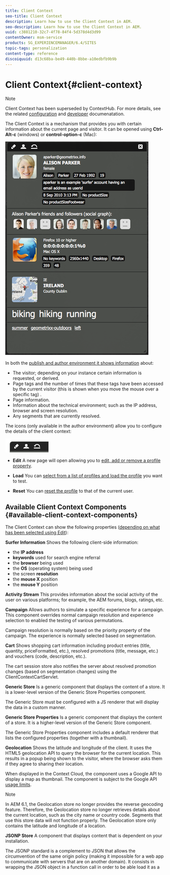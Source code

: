 ```yaml
---
title: Client Context
seo-title: Client Context
description: Learn how to use the Client Context in AEM.
seo-description: Learn how to use the Client Context in AEM.
uuid: c3881210-32c7-4f78-84f4-5d378d4d3d99
contentOwner: msm-service
products: SG_EXPERIENCEMANAGER/6.4/SITES
topic-tags: personalization
content-type: reference
discoiquuid: d13c68ba-be49-440b-8bbe-a10edbfb9b9b
---
```


# Client Context{#client-context}

>[!NOTE]
>
>Client Context has been superseded by ContextHub. For more details, see the related [configuration](../../../sites/administering/using/contexthub-config.md) and [developer](../../../sites/developing/using/contexthub.md) documenatation.

The Client Context is a mechanism that provides you with certain information about the current page and visitor. It can be opened using **Ctrl-Alt-c** (windows) or **control-option-c** (Mac):

![](assets/clientcontext_alisonparker.png)

In both the [publish and author environment it shows information](#propertiesavailableintheclientcontext) about:

* The visitor; depending on your instance certain information is requested, or derived.
* Page tags and the number of times that these tags have been accessed by the current visitor (this is shown when you move the mouse over a specific tag) .
* Page information.
* Information about the technical environment; such as the IP address, browser and screen resolution.
* Any segments that are currently resolved.

The icons (only available in the author environment) allow you to configure the details of the client context:

![](do-not-localize/clientcontext_icons.png)

* **Edit** 
  A new page will open allowing you to [edit, add or remove a profile property](#editingprofiledetails).  

* **Load** 
  You can [select from a list of profiles and load the profile](#loading-a-new-user-profile) you want to test.  

* **Reset** 
  You can [reset the profile](#resetting-the-profile-to-the-current-user) to that of the current user.

## Available Client Context Components {#available-client-context-components}

The Client Context can show the following properties ([depending on what has been selected using Edit](#adding-a-property-component)):

**Surfer Information** Shows the following client-side information:

* the **IP address** 
* **keywords** used for search engine referral
* the **browser** being used
* the **OS** (operating system) being used 
* the screen **resolution** 
* the **mouse X** position
* the **mouse Y** position

**Activity Stream** This provides information about the social activity of the user on various platforms; for example, the AEM forums, blogs, ratings, etc.

**Campaign** Allows authors to simulate a specific experience for a campaign. This component overrides normal campaign resolution and experience selection to enabled the testing of various permutations.

Campaign resolution is normally based on the priority property of the campaign. The experience is normally selected based on segmentation.

**Cart** Shows shopping cart information including product entries (title, quantity, priceFormatted, etc.), resolved promotions (title, message, etc.) and vouchers (code, description, etc.).

The cart session store also notifies the server about resolved promotion changes (based on segmentation changes) using the ClientContextCartServlet.

**Generic Store** Is a generic component that displays the content of a store. It is a lower-level version of the Generic Store Properties component.

The Generic Store must be configured with a JS renderer that will display the data in a custom manner.

**Generic Store Properties** Is a generic component that displays the content of a store. It is a higher-level version of the Generic Store component.

The Generic Store Properties component includes a default renderer that lists the configured properties (together with a thumbnail).

**Geolocation** Shows the latitude and longitude of the client. It uses the HTML5 geolocation API to query the browser for the current location. This results in a popup being shown to the visitor, where the browser asks them if they agree to sharing their location.

When displayed in the Context Cloud, the component uses a Google API to display a map as thumbnail. The component is subject to the Google API [usage limits](https://developers.google.com/maps/documentation/staticmaps/intro#Limits).

>[!NOTE]
>
>In AEM 6.1, the Geolocation store no longer provides the reverse geocoding feature. Therefore, the Geolocation store no longer retrieves details about the current location, such as the city name or country code. Segments that use this store data will not function properly. The Geolocation store only contains the latitude and longitude of a location.

**JSONP Store** A component that displays content that is dependent on your installation.

The JSONP standard is a complement to JSON that allows the circumvention of the same origin policy (making it impossible for a web app to communicate with servers that are on another domain). It consists in wrapping the JSON object in a function call in order to be able load it as a <script> from the other domain (which is an allowed exception to the same origin policy).  
  
The JSONP Store is like any other store, but it loads information that comes from another domain without the need of having a proxy for that information on the current domain. See the example in [Storing Data in Client Context Via JSONP](../../../sites/administering/using/client-context.md#storing-data-in-client-context-via-jsonp).

>[!NOTE]
>
>The JSONP Store does not cache the information in the cookie, but retrieves that data on each page load.

**Profile Data** Shows information collected in the user profile. For example, gender, age, email address, amongst others.

**Resolved segments** Shows which segments currently resolve (often dependent on other information shown in the client context). This is of interest when configuring a campaign.

For example, whether the mouse is currently over the left or right hand portion of the window. This segment is primarily used for testing as changes can be seen immediately.

**Social Graph** Shows the social graph of the user's friends and followers.

>[!NOTE]
>
>Currently this is a demo feature that relies on pre-configured data set on the profile nodes of our demonstration users. For example, see:
>
>`/home/users/geometrixx/aparker@geometrixx.info/profile` =&gt; friends property

**Tag Cloud** Shows tags set on the current page and those gathered while surfing the site. Moving the mouse over a tag shows the number of times that the current user has accessed pages holding that specific tag.

>[!NOTE]
>
>Tags set on DAM assets that are displayed on the visited pages will not be counted.

**Technographics Store** This component is dependent on your installation.

**ViewedProducts** Keeps track of products the shopper has viewed. Can be queried for the most-recently-viewed product, or the most-recently-viewed product which is not already in the cart.

This session store has no default client context component.

For additional information, see [Client Context in Detail](../../../sites/developing/using/client-context.md).

>[!NOTE]
>
>Page Data is no longer in the client context as a default component. If needed, you can add this by editing the client context, adding the **Generic Store Properties** component, then configuring this to define the **Store** as `pagedata`.

## Changing the Client Context Profile {#changing-the-client-context-profile}

The Client Context allows you to interactively change details:

* Changing the profile being used in the Client Context allows you to see the differing experiences that the various user will see for the current page.
* As well as changing the user profile you can change some profile details to see how the page experience differs under various conditions.

### Loading a New User Profile {#loading-a-new-user-profile}

You can change the profile by either:

* [using the load icon](#loading-a-new-visitor-profile-with-the-load-profile-icon)
* [using the selection slider](#loadinganewvisitorprofilewiththeselectionslider)

When finished you can [reset the profile](#resetting-the-profile-to-the-current-user).

#### Loading a New Visitor Profile with the Load Profile Icon {#loading-a-new-visitor-profile-with-the-load-profile-icon}

1. Click the Load Profile icon:

   ![](do-not-localize/clientcontext_loadprofile.png)

1. This will open the dialog, here you can select the profile you want to load:

   ![](assets/clientcontext_profileloader.png)

1. Click **OK** to load.

#### Loading a New User Profile with the Selection Slider {#loading-a-new-user-profile-with-the-selection-slider}

You can also select a profile with the selection slider:

1. Double-click on the icon representing the current user. The selector will open, use the arrows to navigate and see the profiles available:

   ![](assets/clientcontext_profileselector.png)

1. Click on the profile you want to load. When the details have loaded click outside the selector to close.

#### Resetting the Profile to the Current User {#resetting-the-profile-to-the-current-user}

1. Use the reset icon to return the profile in the Client Context to that of the current user:

   ![](do-not-localize/clientcontext_resetprofile.png)

### Changing the Browser Platform {#changing-the-browser-platform}

1. Double-click on the icon representing the browser platform. The selector will open, use the arrows to navigate and see the platforms/browsers available:

   ![](assets/clientcontext_browserplatform.png)

1. Click on the platform browser you want to load. When the details have loaded click outside the selector to close.

### Changing the Geolocation {#changing-the-geolocation}

1. Double-click on the geolocation icon. An expanded map will open, here you can drag the marker to a new location:

   ![](assets/clientcontext_geomocationrelocate.png)

1. Click outside the map to close.

### Changing the Tag Selection {#changing-the-tag-selection}

1. Double-click on the Tag Cloud section of the Client Context. The dialog will open, here you can select tags:

   ![](assets/clientcontext_tagselection.png)

1. Click OK to load into the Client Context.

## Editing the Client Context {#editing-the-client-context}

Editing a client context can be used to set (or reset) the values of certain properties, add a new property or remove one that is no longer needed.

### Editing Property Details {#editing-property-details}

Editing a client context can be used to set (or reset) the values of certain properties. This allows you to test specific scenarios (particularly useful for [segmentation](../../../sites/administering/using/campaign-segmentation.md) and [campaigns](../../../sites/authoring/using/campaigns.md)).

![](assets/clientcontext_alisonparker_edit.png) 

### Adding a Property Component {#adding-a-property-component}

After you have opened the **ClientContext design page**, you can also **Add** a completely new property using the available components (the components are listed on both the sidekick or from the **Insert New Component** dialog that is opened after a double-click on the **Drag components or assets here** box):

![](assets/clientcontext_alisonparker_new.png) 

### Removing a Property Component {#removing-a-property-component}

After you have opened the **ClientContext design page**, you can also **Remove** a property if no longer required. This includes properties supplied out-of-the-box; **Reset** will reinstate these if they have been removed.

## Storing Data in Client Context Via JSONP {#storing-data-in-client-context-via-jsonp}

Follow this example to use the JSONP Store context store component to add external data to Client Context. Then, create a segment based on the information from that data. The example uses the JSONP service that WIPmania.com provides. The service returns geolocation information based on the IP address of the web client.

This example uses the Geometrixx Outdoors sample website to access Client Context and to test the created segment. You can use a different web site as long as the page has enabled Client Context. (See [Adding Client Context To a Page](../../../sites/developing/using/client-context.md#adding-client-context-to-a-page).)

### Add the JSONP Store Component {#add-the-jsonp-store-component}

Add the JSONP Store component to Client Context and use it to retrieve and store geolocation information about the web client.

1. Open the English home page of the Geometrixx Outdoors site on the AEM author instance. ([http://localhost:4502/content/geometrixx-outdoors/en.html](http://localhost:4502/content/geometrixx-outdoors/en.html)).
1. To open Client Context, press Ctrl-Alt-c (windows) or control-option-c (Mac).
1. Click the edit icon at the top of Client Context to open Client Context Designer.

   ![](do-not-localize/chlimage_1-12.png)

1. Drag the JSONP Store component to Client Context.

   ![](assets/chlimage_1-40.jpeg)

1. Double-click the component to open the edit dialog. 
1. In the JSONP Service URL box, enter the following URL, and then click Fetch Store:

   `http://api.wipmania.com/jsonp?callback=${callback}`

   The component calls the JSONP service and lists all of the properties that the returned data contains. The properties that are in the list are those that will be available in Client Context.

   ![](assets/chlimage_1-274.png)

1. Click OK.
1. Return to the Geometrixx Outdoors home page and refresh the page. Client Context now includes the information from the JSONP Store component.

   ![](assets/chlimage_1-275.png)

### Create the Segment {#create-the-segment}

Use the data from the session store that you created using the JSONP store component. The segment uses the latitude from the session store and the current date to determine whether it is winter time at the client's location.

1. Open the Tools console in your web browser ([http://localhost:4502/miscadmin#/etc](http://localhost:4502/miscadmin#/etc)).
1. In the folder tree, click the Tools/Segmentation folder, and then click New &gt; New Folder. Specify the following property values and then click Create:

    * Name: mysegments
    * Title: My Segments

1. Select the My Segments folder and click New &gt; New Page:

    1. For the Title, type Winter.
    1. Select the Segment template.
    1. Click Create.

1. Right-click the Winter segment and click Open. 
1. Drag the Generic Store Property to the default AND container.

   ![](assets/chlimage_1-41.jpeg)

1. Double-click the component to open the edit dialog, specify the following property values, and then click OK:

    * Store: wipmania
    * Property Name: latitude
    * Operator: is greater than
    * Property Value: 30

1. Drag the Script component to the same AND container, and open its edit dialog. Add the following script and then click OK:

   `3 < new Date().getMonth() < 12`

